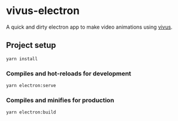 # vivus-electron

A quick and dirty electron app to make video animations using [vivus](https://github.com/maxwellito/vivus).

## Project setup

```
yarn install
```

### Compiles and hot-reloads for development

```
yarn electron:serve
```

### Compiles and minifies for production

```
yarn electron:build
```
